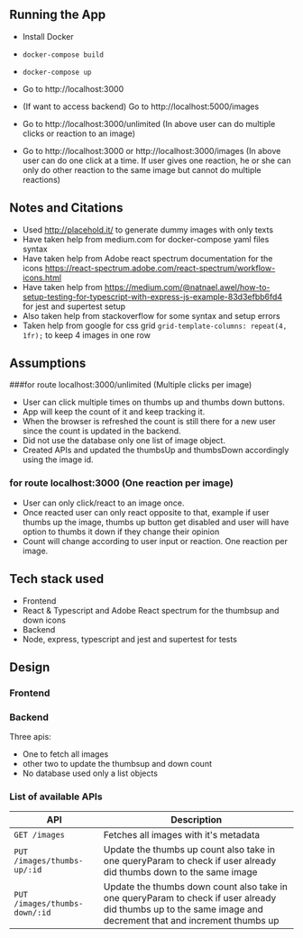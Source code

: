 ## Running the App
- Install Docker
- `docker-compose build`
- `docker-compose up`

- Go to http://localhost:3000
- (If want to access backend) Go to http://localhost:5000/images

- Go to http://localhost:3000/unlimited 
  (In above user can do multiple clicks or reaction to an image)

- Go to http://localhost:3000 or http://localhost:3000/images 
(In above user can do one click at a time. If user gives one reaction, he or she can only do other reaction to the same image but cannot do multiple reactions)


## Notes and Citations
- Used http://placehold.it/ to generate dummy images with only texts
- Have taken help from medium.com for docker-compose yaml files syntax
- Have taken help from Adobe react spectrum documentation for the icons https://react-spectrum.adobe.com/react-spectrum/workflow-icons.html
- Have taken help from https://medium.com/@natnael.awel/how-to-setup-testing-for-typescript-with-express-js-example-83d3efbb6fd4 for jest and supertest setup
- Also taken help from stackoverflow for some syntax and setup errors
- Taken help from google for css grid `grid-template-columns: repeat(4, 1fr);` to keep 4 images in one row

## Assumptions
###for route localhost:3000/unlimited (Multiple clicks per image)
- User can click multiple times on thumbs up and thumbs down buttons.
- App will keep the count of it and keep tracking it.
- When the browser is refreshed the count is still there for a new user since the count is updated in the backend.
- Did not use the database only one list of image object. 
- Created APIs and updated the thumbsUp and thumbsDown accordingly using the image id.

### for route localhost:3000 (One reaction per image)
- User can only click/react to an image once.
- Once reacted user can only react opposite to that, example if user thumbs up the image, thumbs up button get disabled and user will have option to thumbs it down if they change their opinion
- Count will change according to user input or reaction. One reaction per image.


## Tech stack used
- Frontend
- React & Typescript and Adobe React spectrum for the thumbsup and down icons
- Backend
- Node, express, typescript and jest and supertest for tests

## Design

### Frontend

### Backend

Three apis:
- One to fetch all images
- other two to update the thumbsup and down count
- No database used only a list objects

### List of available APIs

API | Description
--- | ---
`GET /images` | Fetches all images with it's metadata
`PUT /images/thumbs-up/:id` | Update the thumbs up count also take in one queryParam to check if user already did thumbs down to the same image
`PUT /images/thumbs-down/:id` | Update the thumbs down count also take in one queryParam to check if user already did thumbs up to the same image and decrement that and increment thumbs up
